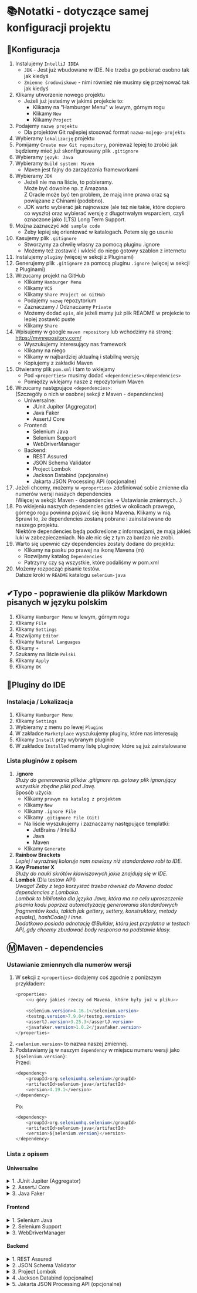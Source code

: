 # 📚Notatki - dotyczące samej konfiguracji projektu

## 🔧Konfiguracja

1. Instalujemy `IntelliJ IDEA`
   - `JDK` - Jest już wbudowane w IDE. Nie trzeba go pobierać osobno tak jak kiedyś
   - `Zmienne środowiskowe` - nimi również nie musimy się przejmować tak jak kiedyś
2. Klikamy utworzenie nowego projektu
   - Jeżeli już jesteśmy w jakimś projekcie to:
     - Klikamy na "Hamburger Menu" w lewym, górnym rogu
     - Klikamy `New`
     - Klikamy `Project`
3. Podajemy `nazwę projektu`
   - Dla projektów Git najlepiej stosować format `nazwa-mojego-projektu`  
4. Wybieramy `lokalizację` projektu
5. Pomijamy `Create new Git repository`, ponieważ lepiej to zrobić jak będziemy mieć już skonfigurowany plik `.gitignore`
6. Wybieramy `język: Java`
7. Wybieramy `Build system: Maven`
   - Maven jest fajny do zarządzania frameworkami
8. Wybieramy `JDK`
   - Jeżeli nie ma na liście, to pobieramy.  
        Może być dowolne np. z Amazona.  
        Z Oracle może być ten problem, że mają inne prawa oraz są powiązane z Chinami (podobno).
   - JDK warto wybierać jak najnowsze (ale też nie takie, które dopiero co wyszło) oraz wybierać wersję z długotrwałym wsparciem, czyli oznaczone jako (LTS) Long Term Support.
9. Można zaznaczyć `Add sample code`
   - Żeby lepiej się orientować w katalogach. Potem się go usunie
10. Kasujemy plik `.gitignore`  
    - Stworzymy za chwilę własny za pomocą pluginu .ignore
    - Możemy też zostawić i wkleić do niego gotowy szablon z internetu
11. Instalujemy `pluginy` (więcej w sekcji z Pluginami)
12. Generujemy plik `.gitignore` za pomocą pluginu `.ignore` (więcej w sekcji z Pluginami)
13. Wrzucamy projekt na GitHub
    - Klikamy `Hamburger Menu`
    - Klikamy `VCS`
    - Klikamy `Share Project on GitHub`
    - Podajemy `nazwę` repozytorium
    - Zaznaczamy / Odznaczamy `Private`
    - Możemy dodać `opis`, ale jeżeli mamy już plik README w projekcie to lepiej zostawić puste
    - Klikamy `Share`
14. Wpisujemy w google `maven repository` lub wchodzimy na stronę:
https://mvnrepository.com/
    - Wyszukujemy interesujący nas framework
    - Klikamy na niego
    - Klikamy w najbardziej aktualną i stabilną wersję
    - Kopiujemy <dependencies> z zakładki Maven
15. Otwieramy plik `pom.xml` i tam to wklejamy
    - Pod `<properties>` musimy dodać `<dependencies></dependencies>`
    - Pomiędzy <dependencies> wklejamy nasze <dependency> z repozytorium Maven
16. Wrzucamy następujące `<dependencies>`:  
(Szczegóły o nich w osobnej sekcji z Maven - dependencies)
    - Uniwersalne:
        - JUnit Jupiter (Aggregator)
        - Java Faker
        - AssertJ Core
    - Frontend:
        - Selenium Java
        - Selenium Support
        - WebDriverManager
    - Backend:
        - REST Assured
        - JSON Schema Validator
        - Project Lombok
        - Jackson Databind (opcjonalne)
        - Jakarta JSON Processing API (opcjonalne)
17. Jeżeli chcemy, możemy w `<properties>` zdefiniować sobie zmienne dla numerów wersji naszych dependencies  
    (Więcej w sekcji: Maven - dependencies -> Ustawianie zmiennych...)
18. Po wklejeniu naszych dependencies gdzieś w okolicach prawego, górnego rogu powinna pojawić się ikona Mavena. Klikamy w nią.  
Sprawi to, że dependencies zostaną pobrane i zainstalowane do naszego projektu.  
Niektóre dependencies będą podkreślone z informacjami, że mają jakieś luki w zabezpieczeniach. No ale nic się z tym za bardzo nie zrobi.
19. Warto się upewnić czy dependencies zostały dodane do projektu:
    - Klikamy na pasku po prawej na ikonę Mavena (m)
    - Rozwijamy katalog `Dependencies`
    - Patrzymy czy są wszystkie, które podaliśmy w pom.xml
20. Możemy rozpocząć pisanie testów.  
Dalsze kroki w `README` katalogu `selenium-java` 

## ✔Typo - poprawienie dla plików Markdown pisanych w języku polskim

1. Klikamy `Hamburger Menu` w lewym, górnym rogu
2. Klikamy `File`
3. Klikamy `Settings`
4. Rozwijamy `Editor`
5. Klikamy `Natural Languages`
6. Klikamy `+`
7. Szukamy na liście `Polski`
8. Klikamy `Apply`
9. Klikamy `OK`

## 🔌Pluginy do IDE

### Instalacja / Lokalizacja

1. Klikamy `Hamburger Menu`
2. Klikamy `Settings`
3. Wybieramy z menu po lewej `Plugins`
4. W zakładce `Marketplace` wyszukujemy pluginy, które nas interesują
5. Klikamy `Install` przy wybranym pluginie
6. W zakładce `Installed` mamy listę pluginów, które są już zainstalowane

### Lista pluginów z opisem

1. **.ignore**  
*Służy do generowania plików .gitignore np. gotowy plik ignorujący wszystkie zbędne pliki pod Javę.*  
Sposób użycia:
   - Klikamy `prawym na katalog z projektem`
   - Klikamy `New`
   - Klikamy `.ignore File`
   - Klikamy `.gitignore File (Git)`
   - Na liście wyszukujemy i zaznaczamy następujące templatki:
     - JetBrains / IntelliJ
     - Java
     - Maven
   - Klikamy `Generate`
2. **Rainbow Brackets**  
*Lepiej i wyraźniej koloruje nam nawiasy niż standardowo robi to IDE.*
3. **Key Promoter X**  
*Służy do nauki skrótów klawiszowych jakie znajdują się w IDE.*
4. **Lombok** (Dla testów API)  
*Uwaga! Żeby z tego korzystać trzeba również do Mavena dodać dependencies z Lomboka.  
Lombok to biblioteka dla języka Java, która ma na celu uproszczenie pisania kodu poprzez automatyzację generowania standardowych fragmentów kodu, takich jak gettery, settery, konstruktory, metody equals(), hashCode() i inne.  
Dodatkowo posiada adnotację @Builder, która jest przydatna w testach API, gdy chcemy zbudować body responsa na podstawie klasy.*

## ⓂMaven - dependencies

### Ustawianie zmiennych dla numerów wersji

1. W sekcji z `<properties>` dodajemy coś zgodnie z poniższym przykładem:  
    ```Java
    <properties>
        <<u góry jakieś rzeczy od Mavena, które były już w pliku>>
        
        <selenium.version>4.16.1</selenium.version>
        <testng.version>7.9.0</testng.version>
        <assertJ.version>3.25.3</assertJ.version>
        <javafaker.version>1.0.2</javafaker.version>
    </properties>
    ```
2. `<selenium.version>` to nazwa naszej zmiennej.  
3. Podstawiamy ją w naszym `dependency` w miejscu numeru wersji jako `${selenium.version}`:  
    Przed: 
    ```Java
    <dependency>
        <groupId>org.seleniumhq.selenium</groupId>
        <artifactId>selenium-java</artifactId>
        <version>4.19.1</version>
    </dependency>
    ```
    Po:  
    ```Java
    <dependency>
        <groupId>org.seleniumhq.selenium</groupId>
        <artifactId>selenium-java</artifactId>
        <version>${selenium.version}</version>
    </dependency>
    ```

### Lista z opisem

#### Uniwersalne

<details>
    <summary>1. JUnit Jupiter (Aggregator)</summary>

> *Dependency o nazwie **"JUnit Jupiter (Aggregator)"** w kontekście projektów Java jest związana z platformą testową JUnit 5, która składa się z kilku modułów. **"JUnit Jupiter"** jest jednym z tych modułów, odpowiedzialnym za obsługę testów opartych na nowej składni, wprowadzonej w JUnit 5.  
> Aggregator dependency jest zestawem zależności, który agreguje lub grupuje różne moduły lub artefakty w jedną zależność. W przypadku JUnit Jupiter (Aggregator), jest to zależność, która zawiera wszystkie moduły JUnit 5, co pozwala na korzystanie z pełnej funkcjonalności JUnit 5 w projekcie za pomocą jednej zależności.  
> W skład "JUnit Jupiter (Aggregator)" wchodzą m.in.:  
> **JUnit Jupiter API:** Moduł zawierający interfejsy i adnotacje potrzebne do tworzenia testów w stylu JUnit 5.  
> **JUnit Jupiter Engine:** Silnik uruchamiający testy napisane z użyciem JUnit 5.  
> **JUnit Vintage Engine:** Silnik kompatybilny wstecznie, który pozwala na uruchamianie testów napisanych z użyciem JUnit 3 i JUnit 4.  
> Używanie **"JUnit Jupiter (Aggregator)"** jako zależności w projekcie Java pozwala na łatwe korzystanie z pełnej funkcjonalności JUnit 5 bez konieczności ręcznego dodawania pojedynczych modułów. Wystarczy dodać tę zależność do pliku konfiguracyjnego (np. pom.xml w Maven lub build.gradle w Gradle), a narzędzie budujące automatycznie pobiera i zarządza wszystkimi modułami JUnit 5.*
</details>
<details>
    <summary>2. AssertJ Core</summary>

> *Dependency o nazwie **"AssertJ Core"** odnosi się do biblioteki AssertJ, która jest popularnym narzędziem do tworzenia testów asercyjnych w języku Java. AssertJ pozwala na pisanie czytelnych, ekspresyjnych i łatwych w utrzymaniu testów poprzez dostarczenie bogatego zestawu metod asercyjnych, które sprawdzają zachowanie kodu w sposób intuicyjny i precyzyjny.  
> Oto kilka głównych funkcji, za które odpowiada AssertJ Core:  
> **Metody asercyjne:** AssertJ dostarcza bogaty zestaw metod asercyjnych, które umożliwiają sprawdzenie różnych warunków w testach. Na przykład, metoda "assertThat" pozwala na sprawdzenie czy wartość jest równa oczekiwanej, czy zawiera określony fragment, czy jest null itp.  
> **Wsparcie dla różnych typów danych:** AssertJ zapewnia metody asercyjne dostosowane do różnych typów danych, takich jak kolekcje, mapy, obiekty, liczby, tekst itp. Dzięki temu testowanie zachowania kodu dla różnych typów danych jest proste i czytelne.  
> **Bogata obsługa błędów:** AssertJ zapewnia czytelne komunikaty o błędach, które pomagają w diagnozowaniu problemów w przypadku niepowodzenia testu. Komunikaty te zawierają jasne informacje o tym, która asercja zawiodła i dlaczego.  
> **Łatwa integracja:** AssertJ jest łatwa w integracji z różnymi narzędziami do testowania, takimi jak JUnit, TestNG, Mockito, czy Spock. Można go również używać z różnymi narzędziami budowania, takimi jak Maven czy Gradle.  
> W skrócie, **"AssertJ Core"** jest głównym modułem biblioteki AssertJ, który zawiera podstawowe metody asercyjne i narzędzia potrzebne do pisania czytelnych, ekspresyjnych i precyzyjnych testów w języku Java. Dodanie AssertJ Core jako zależności do projektu umożliwia łatwe i efektywne pisanie testów asercyjnych.*
</details>
<details>
    <summary>3. Java Faker</summary>

> *Dependency o nazwie **"Java Faker"** jest biblioteką do generowania danych testowych w języku Java. Pozwala ona tworzyć losowe dane o różnym charakterze, takie jak imiona, nazwiska, adresy e-mail, numery telefonów, daty, numery PESEL itp. Biblioteka Java Faker jest użyteczna w procesie testowania aplikacji, gdy potrzebne są realistyczne, ale losowe dane do zasilenia testów.  
> Oto kilka głównych funkcji, za które odpowiada Java Faker:  
> **Generowanie różnych typów danych:** Java Faker pozwala generować różnorodne typy danych, takie jak imiona, nazwiska, adresy, daty, numery telefonów, adresy e-mail, numery PESEL, numery identyfikacyjne itp.  
> **Losowość:** Biblioteka ta generuje losowe dane każdorazowo, kiedy jest wywoływana, co zapewnia zróżnicowanie danych testowych w każdym uruchomieniu testów.  
> **Elastyczność:** Java Faker oferuje dużą elastyczność w dostosowywaniu generowanych danych poprzez dostęp do różnych lokalizacji, ustawień regionalnych, a także możliwość tworzenia niestandardowych dostawców danych.  
> **Łatwa integracja:** Java Faker jest łatwa w użyciu i integruje się dobrze z różnymi narzędziami do testowania, takimi jak JUnit, TestNG czy Selenium. Może być również wykorzystywana w różnych scenariuszach testowych, w tym testach jednostkowych, testach integracyjnych oraz testach automatycznych interfejsu użytkownika.  
> Dzięki **"Java Faker"** możliwe jest szybkie i łatwe generowanie różnorodnych danych testowych, co znacząco ułatwia proces testowania aplikacji. Jest to szczególnie przydatne w sytuacjach, gdy potrzebne są realistyczne dane, ale nie jest konieczne korzystanie z rzeczywistych danych użytkowników.*
</details>

#### Frontend

<details>
    <summary>1. Selenium Java</summary>

> *Dependency o nazwie **"Selenium Java"** to biblioteka, która umożliwia automatyzację testów interfejsu użytkownika (UI) w aplikacjach internetowych przy użyciu języka Java. Selenium jest jednym z najpopularniejszych narzędzi do testowania automatycznego webowego i pozwala programistom na symulowanie interakcji użytkownika z aplikacją w przeglądarce internetowej.  
> Oto kilka głównych funkcji, za które odpowiada Selenium Java:  
> **Automatyzacja akcji użytkownika:** Selenium umożliwia programistom symulowanie różnych akcji użytkownika w przeglądarce internetowej, takich jak kliknięcia, wprowadzanie danych, nawigacja po stronach, przewijanie, wysyłanie formularzy itp.  
> **Testowanie wielu przeglądarek:** Selenium obsługuje wiele przeglądarek internetowych, takich jak Chrome, Firefox, Edge, Safari, Opera, co pozwala na testowanie aplikacji na różnych platformach i przeglądarkach.  
> **Współpraca z różnymi narzędziami:** Selenium integruje się z różnymi narzędziami do testowania, takimi jak JUnit, TestNG, Maven, Gradle, Jenkins, co ułatwia automatyzację testów i integrację z procesami ciągłej integracji i dostarczania (CI/CD).  
> **Wsparcie dla wielu języków programowania:** Selenium dostępne jest w wielu językach programowania, w tym w Javie, Pythonie, JavaScript, Ruby, co umożliwia wybór preferowanego języka przez programistę.  
> **Obsługa różnych systemów operacyjnych:** Selenium działa na różnych systemach operacyjnych, takich jak Windows, Linux, macOS, co pozwala na testowanie aplikacji na różnych platformach.  
> Dzięki **"Selenium Java"** możliwe jest tworzenie skryptów testowych, które automatyzują interakcje użytkownika z aplikacją internetową w sposób programatyczny. Jest to niezwykle przydatne narzędzie do automatyzacji testów w środowiskach Agile, DevOps i Continuous Integration (CI), gdzie szybkość, skuteczność i niezawodność testów są kluczowe.*
</details>
<details>
    <summary>2. Selenium Support</summary>

> *Główną zaletą **"Selenium Support"**, o której dowiedziałem się na kursie, jest to, że dodaje nam obsługę pól typu drop-down.  
> Dependency o nazwie **"Selenium Support"** to część biblioteki Selenium, która zawiera narzędzia i funkcje pomocnicze, które ułatwiają automatyzację testów interfejsu użytkownika (UI) w aplikacjach internetowych.  
> Oto kilka głównych funkcji, za które odpowiada "Selenium Support":  
> **Wsparcie dla różnych elementów interfejsu użytkownika:** "Selenium Support" zapewnia narzędzia i funkcje pomocnicze do interakcji z różnymi elementami interfejsu użytkownika, takimi jak przyciski, pola tekstowe, listy rozwijane, checkboxy, radio buttony, elementy tabel itp.  
> **Manipulacja oknami przeglądarki:** Biblioteka ta umożliwia otwieranie, zamykanie, przełączanie między oknami i zakładkami przeglądarki internetowej, co jest przydatne w przypadku testów wymagających interakcji z wieloma oknami.  
> **Obsługa alertów i potwierdzeń:** Selenium Support pozwala na obsługę alertów, potwierdzeń i promptów, które mogą pojawić się podczas interakcji z aplikacją internetową.  
> **Czekanie na warunki:** Biblioteka ta dostarcza funkcje, które pozwalają czekać na określone warunki, takie jak pojawienie się elementu na stronie, zmiana wartości pola tekstowego, czy zakończenie ładowania strony.  
> **Obsługa ramek i iframe'ów:** Selenium Support umożliwia przełączanie się między różnymi ramkami (frame'ami) i iframe'ami na stronie internetowej, co jest niezbędne w przypadku testów, które wymagają interakcji z elementami znajdującymi się w różnych ramkach.  
> **"Selenium Support"** jest kluczową częścią biblioteki Selenium, która dostarcza programistom narzędzia i funkcje pomocnicze do efektywnej automatyzacji testów interfejsu użytkownika w aplikacjach internetowych. Dzięki temu programiści mogą pisać bardziej stabilne, czytelne i niezawodne testy UI.*
</details>
<details>
    <summary>3. WebDriverManager</summary>

> *Dependency o nazwie **"WebDriverManager"** to narzędzie, które ułatwia zarządzanie i automatyczne pobieranie niezbędnych binarnych plików (driverów) do obsługi różnych przeglądarek internetowych podczas korzystania z biblioteki Selenium WebDriver w języku Java.  
> Oto główne funkcje, za które odpowiada "WebDriverManager":  
> **Automatyczne pobieranie i zarządzanie driverami:** "WebDriverManager" automatycznie pobiera niezbędne binarne pliki (drivery) dla wybranej przeglądarki internetowej (np. Chrome, Firefox, Edge, Safari) oraz odpowiednią wersję w zależności od konfiguracji i wymagań projektu.  
> **Aktualizacje i zarządzanie wersjami:** Narzędzie to zapewnia aktualizacje i zarządzanie wersjami driverów, co pozwala na łatwe utrzymanie i aktualizowanie driverów w projekcie.  
> **Integracja z różnymi narzędziami budowania:** "WebDriverManager" jest łatwy w integracji z różnymi narzędziami budowania, takimi jak Maven, Gradle, czy inne, co pozwala na automatyczne zarządzanie driverami w procesie budowania projektu.  
> **Obsługa wielu platform:** Narzędzie to obsługuje różne platformy, takie jak Windows, Linux, macOS, co umożliwia korzystanie z niego w różnych środowiskach.  
> Dzięki **"WebDriverManager"** programiści mogą uniknąć ręcznego pobierania, aktualizowania i zarządzania driverami przeglądarek, co pozwala zaoszczędzić czas i zapewnia bardziej spójne i niezawodne środowisko testowe. Jest to szczególnie przydatne w projektach wykorzystujących Selenium WebDriver do automatyzacji testów interfejsu użytkownika w aplikacjach internetowych.*
</details>

#### Backend

<details>
    <summary>1. REST Assured</summary>

> *Dependency o nazwie **"REST Assured"** to biblioteka, która ułatwia testowanie interfejsów API (RESTful) w języku Java. "REST Assured" dostarcza prosty i czytelny sposób na pisanie testów automatycznych dla aplikacji, które komunikują się za pomocą protokołu HTTP, takich jak serwisy internetowe, mikroserwisy, czy RESTful API.  
> Oto główne funkcje, za które odpowiada "REST Assured":  
> **Zapytania HTTP:** "REST Assured" umożliwia tworzenie zapytań HTTP do zasobów API, takich jak GET, POST, PUT, DELETE, PATCH, co pozwala na interakcję z aplikacją za pomocą różnych metod HTTP.  
> **Sprawdzanie odpowiedzi:** Biblioteka ta dostarcza funkcje asercyjne, które pozwalają na sprawdzenie odpowiedzi zwracanych przez API, takich jak status odpowiedzi, nagłówki, treść odpowiedzi (np. w formacie JSON lub XML), co umożliwia weryfikację poprawności działania API.  
> **Obsługa autoryzacji:** "REST Assured" umożliwia obsługę różnych mechanizmów autoryzacji, takich jak podstawowa autoryzacja HTTP, autoryzacja z użyciem tokenów, OAuth itp.  
> **Testowanie RESTful funkcjonalności:** "REST Assured" pozwala na testowanie różnych aspektów funkcjonalnych interfejsów API, takich jak obsługa parametrów zapytań, obsługa nagłówków, obsługa zasobów statycznych i dynamicznych, obsługa błędów itp.  
> **Integracja z narzędziami testowania:** "REST Assured" jest łatwy w integracji z różnymi narzędziami do testowania, takimi jak JUnit, TestNG, Maven, Gradle, co umożliwia automatyzację testów API w ramach procesów CI/CD.  
> Dzięki **"REST Assured"** programiści mogą pisać czytelne, ekspresyjne i niezawodne testy automatyczne dla swoich interfejsów API, co pomaga w zapewnieniu jakości kodu i funkcjonalności aplikacji. Jest to niezwykle przydatne narzędzie w dzisiejszych projektach, które często opierają się na architekturze mikrousługowej i komunikacji między serwisami za pomocą RESTful API.*
</details>
<details>
    <summary>2. JSON Schema Validator</summary>

> *Dependency o nazwie **"JSON Schema Validator"** to biblioteka umożliwiająca walidację danych JSON względem schematu JSON (JSON Schema). JSON Schema to język opisowy używany do definiowania struktury i ograniczeń danych w formacie JSON. Biblioteka "JSON Schema Validator" pozwala programistom na walidację danych JSON zgodnie z określonym schematem JSON, co umożliwia sprawdzenie poprawności danych w stosunku do oczekiwanych reguł i ograniczeń.  
> Oto główne funkcje, za które odpowiada "JSON Schema Validator":  
> **Walidacja danych JSON:** Biblioteka ta umożliwia walidację danych JSON zgodnie z określonym schematem JSON. Sprawdza, czy dane JSON spełniają określone wymagania i ograniczenia zdefiniowane w schemacie JSON.  
> **Sprawdzanie struktury danych:** "JSON Schema Validator" pozwala na sprawdzenie, czy struktura danych JSON jest zgodna z oczekiwaną strukturą zdefiniowaną w schemacie JSON. Można kontrolować obecność i typy pól, zagnieżdżone obiekty, tablice, wartości null itp.  
> **Walidacja typów danych:** Biblioteka ta umożliwia walidację typów danych JSON, takich jak liczby, łańcuchy znaków, wartości logiczne, tablice, obiekty itp. Można określać oczekiwane typy danych oraz inne ograniczenia dotyczące wartości.  
> **Obsługa niestandardowych walidacji:** "JSON Schema Validator" pozwala na definiowanie niestandardowych reguł walidacji danych JSON poprzez dodawanie własnych walidatorów i funkcji sprawdzających.  
> **Integracja z różnymi narzędziami:** Biblioteka ta jest łatwa w integracji z różnymi narzędziami do testowania i walidacji danych JSON, takimi jak JUnit, TestNG, Maven, Gradle itp., co umożliwia automatyzację procesu walidacji danych w ramach testów automatycznych i procesów CI/CD.  
> Dzięki **"JSON Schema Validator"** programiści mogą zapewnić poprawność danych JSON poprzez ich walidację względem określonych schematów JSON, co jest kluczowe w przypadku komunikacji między różnymi serwisami, klientami i systemami, które wymieniają dane w formacie JSON.*
</details>
<details>
    <summary>3. Project Lombok</summary>

> *Dependency o nazwie **"Project Lombok"** to biblioteka w języku Java, która umożliwia programistom automatyzację generowania rutynowego kodu, takiego jak metody dostępowe (gettery i settery), metody `toString()`, `equals()`, `hashCode()`, a także wiele innych, poprzez dodanie adnotacji do kodu źródłowego.  
> Oto główne funkcje, za które odpowiada "Project Lombok":  
> **Generowanie metod dostępowych (gettery i settery):** "Project Lombok" automatycznie generuje metody dostępowe (gettery i settery) dla pól klasy, co eliminuje potrzebę pisania ich ręcznie.  
> **Generowanie metody `toString()`:** Biblioteka ta automatycznie generuje metodę `toString()` dla klasy, która zwraca czytelną reprezentację obiektu, zawierającą nazwy pól i ich wartości.  
> **Generowanie metod `equals()` i `hashCode()`:** "Project Lombok" automatycznie generuje metody `equals()` i `hashCode()` dla klasy, co umożliwia porównywanie obiektów na podstawie ich wartości.  
> **Inne funkcje pomocnicze:** Biblioteka ta dostarcza również inne funkcje pomocnicze, takie jak automatyczne tworzenie konstruktorów, metod `builder()`, `cleanUp()`, obsługa wyjątków itp.  
> **Redukcja powtarzalnego kodu:** Użycie "Project Lombok" pozwala programistom znacznie zmniejszyć ilość powtarzalnego kodu w aplikacji poprzez automatyczne generowanie rutynowych fragmentów kodu na podstawie adnotacji.  
> Dzięki **"Project Lombok"** programiści mogą pisać bardziej zwięzły i czytelny kod źródłowy, eliminując potrzebę pisania rutynowych fragmentów kodu ręcznie. Jest to szczególnie przydatne w przypadku klas modelu danych, gdzie duża część kodu może być generowana automatycznie.*
</details>
<details>
    <summary>4. Jackson Databind (opcjonalne)</summary>

> *Dependency o nazwie **"Jackson Databind"** jest częścią biblioteki Jackson, która umożliwia przekształcanie danych między formatem JSON a obiektami Java oraz pomiędzy innymi formatami danych a obiektami Java. Jest to jedna z najpopularniejszych bibliotek do przetwarzania danych JSON w języku Java.  
> Oto główne funkcje, za które odpowiada "Jackson Databind":  
> **Serializacja i deserializacja JSON:** "Jackson Databind" umożliwia konwersję danych JSON na obiekty Java (deserializacja) oraz obiektów Java na dane JSON (serializacja). Pozwala to na łatwe komunikowanie się z serwisami webowymi, bazami danych, czy innymi źródłami danych, które używają formatu JSON.  
> **Wsparcie dla różnych typów danych:** Biblioteka ta obsługuje różnorodne typy danych Java, takie jak proste typy danych, kolekcje, mapy, obiekty złożone, enumy itp., co umożliwia przetwarzanie różnych struktur danych.  
> **Konfigurowalność:** "Jackson Databind" jest konfigurowalna i elastyczna, co pozwala dostosować sposób przetwarzania danych do indywidualnych potrzeb projektu. Można dostosować reguły serializacji i deserializacji, obsługę różnych typów danych, formatowanie danych itp.  
> **Obsługa adnotacji:** Biblioteka ta obsługuje różne adnotacje, które można użyć do konfiguracji procesu serializacji i deserializacji danych, takie jak `@JsonProperty`, `@JsonDeserialize`, `@JsonSerialize`, co daje programiście większą kontrolę nad procesem przetwarzania danych.  
> **Wsparcie dla różnych formatów danych:** Oprócz formatu JSON, "Jackson Databind" obsługuje również inne popularne formaty danych, takie jak XML, YAML, CSV itp., co sprawia, że jest to uniwersalne narzędzie do przetwarzania danych w języku Java.  
> Dzięki **"Jackson Databind"** programiści mogą łatwo przekształcać dane między formatem JSON a obiektami Java, co jest niezbędne w wielu aplikacjach, które komunikują się z zewnętrznymi serwisami, bazami danych, czy klientami poprzez format JSON.*
</details>
<details>
    <summary>5. Jakarta JSON Processing API (opcjonalne)</summary>

> *Dependency o nazwie **"Jakarta JSON Processing API"** to biblioteka służąca do przetwarzania danych w formacie JSON w języku Java zgodnie ze standardami Jakarta EE (wcześniej znane jako Java EE). Jest to część Jakarta EE, która zapewnia interfejsy i klasy umożliwiające czytanie, zapisywanie i manipulowanie danymi w formacie JSON.  
> Oto główne funkcje, za które odpowiada "Jakarta JSON Processing API":  
> **Przetwarzanie JSON:** Biblioteka ta umożliwia łatwe przetwarzanie danych w formacie JSON, w tym parsowanie danych wejściowych JSON na obiekty Java oraz generowanie danych JSON z obiektów Java.  
> **Obsługa różnych typów danych:** "Jakarta JSON Processing API" obsługuje różne typy danych JSON, takie jak obiekty, tablice, liczby, łańcuchy znaków, wartości logiczne, wartości null itp.  
> **Wsparcie dla strumieniowania:** Biblioteka ta dostarcza interfejsy do strumieniowego przetwarzania danych JSON, co umożliwia efektywne przetwarzanie dużych ilości danych bez konieczności wczytywania całego pliku JSON do pamięci.  
> **Manipulacja danymi:** "Jakarta JSON Processing API" umożliwia manipulację danymi JSON, taką jak dodawanie, usuwanie i modyfikowanie elementów obiektów JSON oraz tablic JSON.  
> **Wsparcie dla standardów Jakarta EE:** Biblioteka ta jest zgodna ze standardami Jakarta EE, co oznacza, że może być używana w aplikacjach opartych na platformie Jakarta EE, takich jak serwery aplikacji Jakarta EE, bez dodatkowych konfiguracji.  
> Dzięki **"Jakarta JSON Processing API"** programiści mogą łatwo integrować obsługę formatu JSON w swoich aplikacjach opartych na platformie Jakarta EE, co jest szczególnie przydatne w przypadku aplikacji, które wymieniają dane w formacie JSON z innymi serwisami lub klientami.*
</details>
